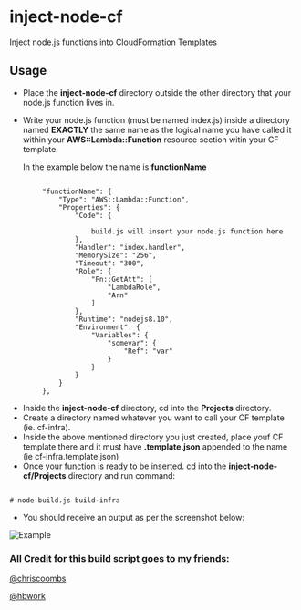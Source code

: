 # inject-node-cf
Inject node.js functions into CloudFormation Templates

## Usage

* Place the **inject-node-cf** directory outside the other directory that your node.js function lives in.
* Write your node.js function (must be named index.js) inside a directory named **EXACTLY** the same name as the logical name you have called it within your  **AWS::Lambda::Function** resource section witin your CF template. 


    In the example below the name is **functionName**

```

        "functionName": {
            "Type": "AWS::Lambda::Function",
            "Properties": {
                "Code": {
                    
                    build.js will insert your node.js function here
                },
                "Handler": "index.handler",
                "MemorySize": "256",
                "Timeout": "300",
                "Role": {
                    "Fn::GetAtt": [
                        "LambdaRole",
                        "Arn"
                    ]
                },
                "Runtime": "nodejs8.10",
                "Environment": {
                    "Variables": {
                        "somevar": {
                            "Ref": "var"
                        }
                    }
                }
            }
        },

```

* Inside the **inject-node-cf** directory, cd into the **Projects** directory.
* Create a directory named whatever you want to call your CF template (ie. cf-infra).
* Inside the above mentioned directory you just created, place youf CF template there and it must have **.template.json** appended to the name (ie cf-infra.template.json) 
* Once your function is ready to be inserted. cd into the **inject-node-cf/Projects**  directory and run command:

```

# node build.js build-infra

```

* You should receive an output as per the screenshot below:

![Example](https://s3-ap-southeast-2.amazonaws.com/760584908251-public/github_pictures/inject-node-cf.png)


### All Credit for this build script goes to my friends:

[@chriscoombs](https://github.com/chriscoombs)

[@hbwork](https://github.com/hbwork)

